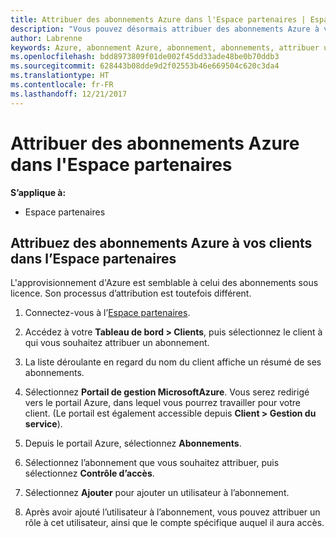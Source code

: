 ```yaml
---
title: Attribuer des abonnements Azure dans l'Espace partenaires | Espace partenaires
description: "Vous pouvez désormais attribuer des abonnements Azure à vos clients dans l’Espace partenaires."
author: Labrenne
keywords: Azure, abonnement Azure, abonnement, abonnements, attribuer un abonnement
ms.openlocfilehash: bdd8973809f01de002f45dd33ade48be0b70ddb3
ms.sourcegitcommit: 628443b08dde9d2f02553b46e669504c620c3da4
ms.translationtype: HT
ms.contentlocale: fr-FR
ms.lasthandoff: 12/21/2017
---
```

# <a name="assign-azure-subscriptions-in-partner-center"></a>Attribuer des abonnements Azure dans l'Espace partenaires

**S’applique à:**

-  Espace partenaires
 
## <a name="assign-azure-subcriptions-to-your-customers-in-partner-center"></a>Attribuez des abonnements Azure à vos clients dans l’Espace partenaires

L'approvisionnement d'Azure est semblable à celui des abonnements sous licence. Son processus d’attribution est toutefois différent.
 
1. Connectez-vous à l’[Espace partenaires](https://na01.safelinks.protection.outlook.com/?url=https%3A%2F%2Fpartnercenter.microsoft.com%2F&data=02%7C01%7Cv-keimag%40microsoft.com%7C6f107d2337fa483b078e08d4efba2d13%7C72f988bf86f141af91ab2d7cd011db47%7C1%7C0%7C636397030307982666&sdata=jViWaoT04hVO10MpiduZoNV95Iv%2B4RX3wpVd028RHSU%3D&reserved=0).

2. Accédez à votre **Tableau de bord > Clients**, puis sélectionnez le client à qui vous souhaitez attribuer un abonnement.

3. La liste déroulante en regard du nom du client affiche un résumé de ses abonnements.

4. Sélectionnez **Portail de gestion MicrosoftAzure**. Vous serez redirigé vers le portail Azure, dans lequel vous pourrez travailler pour votre client. (Le portail est également accessible depuis **Client > Gestion du service**).

5. Depuis le portail Azure, sélectionnez **Abonnements**.

6. Sélectionnez l’abonnement que vous souhaitez attribuer, puis sélectionnez **Contrôle d’accès**.

7. Sélectionnez **Ajouter** pour ajouter un utilisateur à l’abonnement. 

8. Après avoir ajouté l’utilisateur à l’abonnement, vous pouvez attribuer un rôle à cet utilisateur, ainsi que le compte spécifique auquel il aura accès. 


